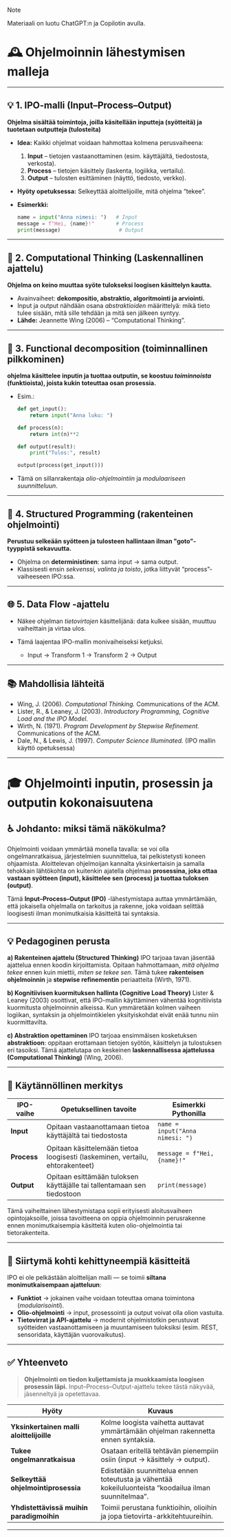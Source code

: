 > [!NOTE]
> Materiaali on luotu ChatGPT:n ja Copilotin avulla.

# 🕰️ **Ohjelmoinnin lähestymisen malleja**

---

## 💡 1. **IPO-malli (Input–Process–Output)**

**Ohjelma sisältää toimintoja, joilla käsitellään inputteja (syötteitä) ja tuotetaan outputteja (tulosteita)**

* **Idea:** Kaikki ohjelmat voidaan hahmottaa kolmena perusvaiheena:

  1. **Input** – tietojen vastaanottaminen (esim. käyttäjältä, tiedostosta, verkosta).
  2. **Process** – tietojen käsittely (laskenta, logiikka, vertailu).
  3. **Output** – tulosten esittäminen (näyttö, tiedosto, verkko).
* **Hyöty opetuksessa:** Selkeyttää aloittelijoille, mitä ohjelma “tekee”.
* **Esimerkki:**

  ```python
  name = input("Anna nimesi: ")   # Input
  message = f"Hei, {name}!"       # Process
  print(message)                   # Output
  ```

---

## 🧠 2. **Computational Thinking (Laskennallinen ajattelu)**

**Ohjelma on keino muuttaa syöte tulokseksi loogisen käsittelyn kautta.**

* Avainvaiheet: **dekompositio, abstraktio, algoritmointi ja arviointi.**
* Input ja output nähdään osana *abstraktioiden* määrittelyä: mikä tieto tulee sisään, mitä sille tehdään ja mitä sen jälkeen syntyy.
* **Lähde:** Jeannette Wing (2006) – “Computational Thinking”.

---

## 🧩 3. **Functional decomposition (toiminnallinen pilkkominen)**

**ohjelma käsittelee inputin ja tuottaa outputin, se koostuu *toiminnoista* (funktioista), joista kukin toteuttaa osan prosessia.**

* Esim.:

  ```python
  def get_input():
      return input("Anna luku: ")

  def process(n):
      return int(n)**2

  def output(result):
      print("Tulos:", result)

  output(process(get_input()))
  ```
* Tämä on sillanrakentaja *olio-ohjelmointiin* ja *modulaariseen suunnitteluun*.

---

## 🧮 4. **Structured Programming (rakenteinen ohjelmointi)**

**Perustuu selkeään syötteen ja tulosteen hallintaan ilman "goto"-tyyppistä sekavuutta.**

* Ohjelma on **deterministinen**: sama input → sama output.
* Klassisesti ensin *sekvenssi, valinta ja toisto*, jotka liittyvät “process”-vaiheeseen IPO:ssa.

---

## 🌐 5. **Data Flow -ajattelu**

* Näkee ohjelman *tietovirtojen* käsittelijänä: data kulkee sisään, muuttuu vaiheittain ja virtaa ulos.
* Tämä laajentaa IPO-mallin monivaiheiseksi ketjuksi.

  * Input → Transform 1 → Transform 2 → Output

---

## 📚 **Mahdollisia lähteitä**

* Wing, J. (2006). *Computational Thinking.* Communications of the ACM.
* Lister, R., & Leaney, J. (2003). *Introductory Programming, Cognitive Load and the IPO Model.*
* Wirth, N. (1971). *Program Development by Stepwise Refinement.* Communications of the ACM.
* Dale, N., & Lewis, J. (1997). *Computer Science Illuminated.* (IPO mallin käyttö opetuksessa)

---

# 🎓 **Ohjelmointi inputin, prosessin ja outputin kokonaisuutena**

## ♿ **Johdanto: miksi tämä näkökulma?**

Ohjelmointi voidaan ymmärtää monella tavalla: se voi olla ongelmanratkaisua, järjestelmien suunnittelua, tai pelkistetysti koneen ohjaamista. Aloittelevan ohjelmoijan kannalta yksinkertaisin ja samalla tehokkain lähtökohta on kuitenkin ajatella ohjelmaa **prosessina, joka ottaa vastaan syötteen (input), käsittelee sen (process) ja tuottaa tuloksen (output)**.

Tämä **Input–Process–Output (IPO)** -lähestymistapa auttaa ymmärtämään, että jokaisella ohjelmalla on tarkoitus ja rakenne, joka voidaan selittää loogisesti ilman monimutkaisia käsitteitä tai syntaksia.

---

## 💡 **Pedagoginen perusta**

**a) Rakenteinen ajattelu (Structured Thinking)**
IPO tarjoaa tavan jäsentää ajattelua ennen koodin kirjoittamista. Opitaan hahmottamaan, *mitä ohjelma tekee* ennen kuin miettii, *miten se tekee sen*. Tämä tukee **rakenteisen ohjelmoinnin** ja **stepwise refinementin** periaatteita (Wirth, 1971).

**b) Kognitiivisen kuormituksen hallinta (Cognitive Load Theory)**
Lister & Leaney (2003) osoittivat, että IPO-mallin käyttäminen vähentää kognitiivista kuormitusta ohjelmoinnin alkeissa. Kun ymmäretään kolmen vaiheen logiikan, syntaksin ja ohjelmointikielen yksityiskohdat eivät enää tunnu niin kuormittavilta.

**c) Abstraktion opettaminen**
IPO tarjoaa ensimmäisen kosketuksen **abstraktioon**: oppitaan erottamaan tietojen syötön, käsittelyn ja tulostuksen eri tasoiksi. Tämä ajattelutapa on keskeinen **laskennallisessa ajattelussa (Computational Thinking)** (Wing, 2006).

---

## 🧾 **Käytännöllinen merkitys**

| IPO-vaihe   | Opetuksellinen tavoite                                                                 | Esimerkki Pythonilla            |
| ----------- | -------------------------------------------------------------------------------------- | ------------------------------- |
| **Input**   | Opitaan vastaanottamaan tietoa käyttäjältä tai tiedostosta                    | `name = input("Anna nimesi: ")` |
| **Process** | Opitaan käsittelemään tietoa loogisesti (laskeminen, vertailu, ehtorakenteet) | `message = f"Hei, {name}!"`     |
| **Output**  | Opitaan esittämään tuloksen käyttäjälle tai tallentamaan sen tiedostoon       | `print(message)`                |

Tämä vaiheittainen lähestymistapa sopii erityisesti aloitusvaiheen opintojaksoille, joissa tavoitteena on oppia ohjelmoinnin perusrakenne ennen monimutkaisempia käsitteitä kuten olio-ohjelmointia tai tietorakenteita.

---

## 🧰 **Siirtymä kohti kehittyneempiä käsitteitä**

IPO ei ole pelkästään aloittelijan malli — se toimii **siltana monimutkaisempaan ajatteluun**:

* **Funktiot** → jokainen vaihe voidaan toteuttaa omana toimintona (*modularisointi*).
* **Olio-ohjelmointi** → input, prosessointi ja output voivat olla olion vastuita.
* **Tietovirrat ja API-ajattelu** → modernit ohjelmistotkin perustuvat syötteiden vastaanottamiseen ja muuntamiseen tuloksiksi (esim. REST, sensoridata, käyttäjän vuorovaikutus).

---

## ✅ **Yhteenveto**

> **Ohjelmointi on tiedon kuljettamista ja muokkaamista loogisen prosessin läpi.**
> Input–Process–Output-ajattelu tekee tästä näkyvää, jäsenneltyä ja opetettavaa.

| Hyöty                                    | Kuvaus                                                                                              |
| ---------------------------------------- | --------------------------------------------------------------------------------------------------- |
| **Yksinkertainen malli aloittelijoille** | Kolme loogista vaihetta auttavat ymmärtämään ohjelman rakennetta ennen syntaksia.                   |
| **Tukee ongelmanratkaisua**              | Osataan eritellä tehtävän pienempiin osiin (input → käsittely → output).                    |
| **Selkeyttää ohjelmointiprosessia**      | Edistetään suunnittelua ennen toteutusta ja vähentää kokeiluluonteista “koodailua ilman suunnitelmaa”. |
| **Yhdistettävissä muihin paradigmoihin** | Toimii perustana funktioihin, olioihin ja jopa tietovirta-arkkitehtuureihin.                        |

---
